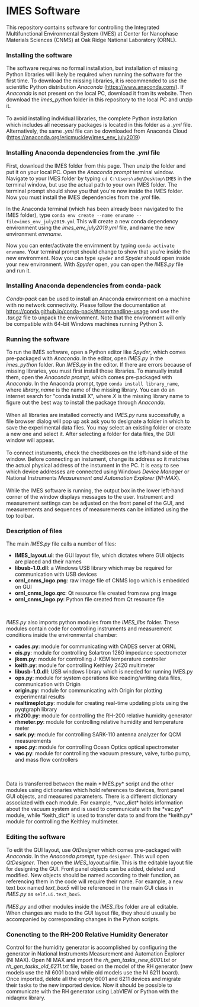 # IMES Software

This repository contains software for controlling the Integrated Multifunctional Environmental System (IMES) at Center for Nanophase Materials Sciences (CNMS) at Oak Ridge National Laboratory (ORNL).

### Installing the software

The software requires no formal installation, but installation of missing Python libraries will likely be required when running the software for the first time. To download the missing libraries, it is recommended to use the scientific Python distribution _Anaconda_ (https://www.anaconda.com/). If _Anaconda_ is not present on the local PC, download it from its website. Then download the _imes_python_ folder in this repository to the local PC and unzip it.
<br><br>
To avoid installing individual libraries, the complete Python installation which includes all necessary packages is located in this folder as a _.yml_ file. Alternatively, the same _.yml_ file can be downloaded from Anaconda Cloud (https://anaconda.org/ericmuckley/imes_env_july2019)

### Installing Anaconda dependencies from the _.yml_ file

First, download the IMES folder from this page. Then unzip the folder and put it on your local PC. Open the _Anaconda prompt_ terminal window. Navigate to your IMES folder by typing ```cd C:\Users\a6q\Desktop\IMES``` in the terminal window, but use the actual path to your own IMES folder. The terminal prompt should show you that you're now inside the IMES folder. Now you must install the IMES dependencies from the _.yml_ file.

In the Anaconda terminal (which has been already been navigated to the IMES folder), type ```conda env create --name envname --file=imes_env_july2019.yml```
This will create a new conda dependency environment using the _imes_env_july2019.yml_ file, and name the new environment _envname_.

Now you can enter/activate the envirnment by typing ```conda activate envname```. Your terminal prompt should change to show that you're inside the new environment. Now you can type ```spyder``` and _Spyder_ should open inside your new environment. With _Spyder_ open, you can open the _IMES.py_ file and run it.


### Installing Anaconda dependencies from conda-pack

_Conda-pack_ can be used to install an Anaconda environment on a machine with no network connectivity. Please follow the documentation at https://conda.github.io/conda-pack/#commandline-usage and use the _.tar.gz_ file to unpack the environment. Note that the environment will only be compatible with 64-bit Windows machines running Python 3.


### Running the software

To run the IMES software, open a Python editor like *Spyder*, which comes pre-packaged with *Anaconda*. In the editor, open *IMES.py* in the *imes_python* folder. Run *IMES.py* in the editor. If there are errors because of missing libraries, you must first install those libraries. To manually install them, open the *Anaconda prompt*, which comes pre-packaged with *Anaconda*. In the Anaconda prompt, type `conda install library_name`, where *library_name* is the name of the missing library. You can do an internet search for "conda install X", where *X* is the missing library name to figure out the best way to install the package through *Anaconda*.
<br><br>
When all libraries are installed correctly and *IMES.py* runs successfully, a file browser dialog will pop up ask ask you to designate a folder in which to save the experimental data files. You may select an existing folder or create a new one and select it. After selecting a folder for data files, the GUI window will appear. 
<br><br>
To connect instuments, check the checkboxes on the left-hand side of the window. Before connecting an instument, change its address so it matches the actual physical address of the instument in the PC. It is easy to see which device addresses are connected using Windows *Device Manager* or National Instruments *Measurement and Automation Explorer* (*NI-MAX*).
<br><br>
While the IMES software is running, the output box in the lower left-hand corner of the window displays messages to the user. Instrument and measurement settings can be adjusted on the front panel of the GUI, and measurements and sequences of measurements can be initiated using the top toolbar.

### Description of files

The main *IMES.py* file calls a number of files:
* **IMES_layout.ui**: the GUI layout file, which dictates where GUI objects are placed and their names
* **libusb-1.0.dll**: a Windows USB library which may be required for communication with USB devices
* **ornl_cnms_logo.png**: raw image file of CNMS logo which is embedded on GUI
* **ornl_cnms_logo.qrc**: Qt resource file created from raw png image
* **ornl_cnms_logo.py**: Python file created from Qt resource file
<br>

*IMES.py* also imports python modules from the *IMES_libs* folder. These modules contain code for controlling instruments and measurement conditions inside the environmental chamber:

* **cades.py**: module for communicating with CADES server at ORNL
* **eis.py**: module for controlling Solartron 1260 impedance spectrometer
* **jkem.py**: module for controlling J-KEM temperature controller
* **keith.py**:	module for controlling Keithley 2420 multimeter
* **libusb-1.0.dll**: USB windows library which is needed for running IMES.py
* **ops.py**:	module for system operations like reading/writing data files, communication with Origin
* **origin.py**: module for communicating with Origin for plotting experimental results
* **realtimeplot.py**: module for creating real-time updating plots using the pyqtgraph library
* **rh200.py**:	module for controlling the RH-200 relative humidity generator
* **rhmeter.py**: module for controlling relative humidity and temperature meter
* **sark.py**: module for controlling SARK-110 antenna analyzer for QCM measurements
* **spec.py**: module for controlling Ocean Optics optical spectrometer
* **vac.py**: module for controlling the vacuum pressure, valve, turbo pump, and mass flow controllers
<br>
<br>
Data is transferred between the main *IMES.py* script and the other modules using dictionaries which hold references to devices, front panel GUI objects, and measured parameters. There is a different dictionary associated with each module. For example, *vac_dict* holds information about the vacuum system and is used to communicate with the *vac.py* module, while *keith_dict* is used to transfer data to and from the *keith.py* module for controlling the Keithley multimeter. 


### Editing the software

To edit the GUI layout, use *QtDesigner* which comes pre-packaged with *Anaconda*. In the *Anaconda prompt*, type ```designer```. This wull open *QtDesigner*. Then open the *IMES_layout.ui* file. This is the editable layout file for designing the GUI. Front panel objects can be added, deleted and modified. New objects should be named according to their function, as referencing them in the code will require their name. For example, a new text box named *text_box5* will be referenced in the main GUI class in *IMES.py* as `self.ui.text_box5`.
<br><br>
*IMES.py* and other modules inside the *IMES_libs* folder are all editable. When changes are made to the GUI layout file, they should usually be accompanied by corresponding changes in the Python scripts.

### Conencting to the RH-200 Relative Humidity Generator

Control for the humidity generator is accomplished by configuring the generator in National Instruments Measurement and Automation Explorer (NI MAX). Open NI MAX and import the _rh_gen_tasks_new_6001.txt_ or _rh_gen_tasks_old_6211.txt_ file, based on the model of the RH generator (new models use the NI 6001 board while old models use the NI 6211 board). Once imported, delete all the empty 6001 and 6211 devices and migrate their tasks to the new imported device. Now it should be possible to communicate with the RH generator using LabVIEW or Python with the nidaqmx library.
